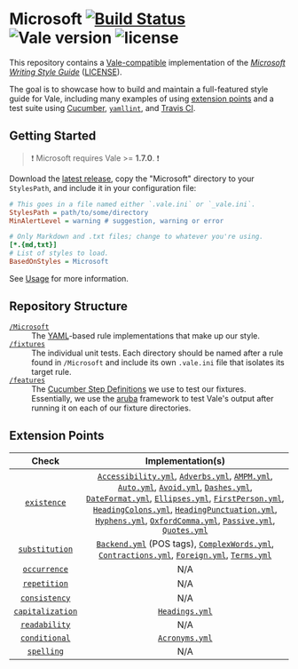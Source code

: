 # Microsoft [![Build Status](https://travis-ci.org/errata-ai/Microsoft.svg?branch=master)](https://travis-ci.org/errata-ai/Microsoft) ![Vale version](https://img.shields.io/badge/vale-%3E%3D%20v1.0.0-blue.svg) ![license](https://img.shields.io/github/license/mashape/apistatus.svg)

This repository contains a [Vale-compatible](https://github.com/errata-ai/vale) implementation of the [*Microsoft Writing Style Guide*](https://docs.microsoft.com/en-us/style-guide/welcome/) ([LICENSE](https://github.com/MicrosoftDocs/microsoft-style-guide/blob/master/LICENSE)).

The goal is to showcase how to build and maintain a full-featured style guide for Vale, including many examples of using [extension points](https://errata-ai.github.io/vale/styles/#extension-points) and a test suite using [Cucumber](https://cucumber.io/), [`yamllint`](https://github.com/adrienverge/yamllint), and [Travis CI](https://travis-ci.org/).

## Getting Started

> :exclamation: Microsoft requires Vale >= **1.7.0**. :exclamation:

Download the [latest release](https://github.com/errata-ai/Microsoft/releases), copy the "Microsoft" directory to your `StylesPath`, and include it in your configuration file:

```ini
# This goes in a file named either `.vale.ini` or `_vale.ini`.
StylesPath = path/to/some/directory
MinAlertLevel = warning # suggestion, warning or error

# Only Markdown and .txt files; change to whatever you're using.
[*.{md,txt}]
# List of styles to load.
BasedOnStyles = Microsoft
```

See [Usage](https://github.com/errata-ai/vale/#usage) for more information.

## Repository Structure

<dl>
  <dt><a href="https://github.com/errata-ai/Microsoft/tree/master/Microsoft"><code>/Microsoft</code></a></dt>
  <dd>The <a href="http://yaml.org/">YAML</a>-based rule implementations that make up our style.</dd>

  <dt><a href="https://github.com/errata-ai/Microsoft/tree/master/fixtures"><code>/fixtures</code></a></dt>
  <dd>The individual unit tests. Each directory should be named after a rule found in <code>/Microsoft</code> and include its own <code>.vale.ini</code> file that isolates its target rule.</dd>

  <dt><a href="https://github.com/errata-ai/Microsoft/tree/master/features"><code>/features</code></a></dt>
  <dd>The <a href="https://docs.cucumber.io/cucumber/step-definitions/">Cucumber Step Definitions</a> we use to test our fixtures. Essentially, we use the <a href="https://github.com/cucumber/aruba">aruba</a> framework to test Vale's output after running it on each of our fixture directories.</dd>
</dl>

## Extension Points

|   Check    |                    Implementation(s)                   |
|:------------:|:---------------------------------------------------:|
| [`existence`](https://errata-ai.github.io/vale/styles/#existence)  | [`Accessibility.yml`](https://github.com/errata-ai/Microsoft/blob/master/Microsoft/Accessibility.yml), [`Adverbs.yml`](https://github.com/errata-ai/Microsoft/blob/master/Microsoft/Adverbs.yml), [`AMPM.yml`](https://github.com/errata-ai/Microsoft/blob/master/Microsoft/AMPM.yml), [`Auto.yml`](https://github.com/errata-ai/Microsoft/blob/master/Microsoft/Auto.yml), [`Avoid.yml`](https://github.com/errata-ai/Microsoft/blob/master/Microsoft/Avoid.yml), [`Dashes.yml`](https://github.com/errata-ai/Microsoft/blob/master/Microsoft/Dashes.yml), [`DateFormat.yml`](https://github.com/errata-ai/Microsoft/blob/master/Microsoft/DateFormat.yml), [`Ellipses.yml`](https://github.com/errata-ai/Microsoft/blob/master/Microsoft/Ellipses.yml), [`FirstPerson.yml`](https://github.com/errata-ai/Microsoft/blob/master/Microsoft/FirstPerson.yml), [`HeadingColons.yml`](https://github.com/errata-ai/Microsoft/blob/master/Microsoft/HeadingColons.yml), [`HeadingPunctuation.yml`](https://github.com/errata-ai/Microsoft/blob/master/Microsoft/HeadingPunctuation.yml), [`Hyphens.yml`](https://github.com/errata-ai/Microsoft/blob/master/Microsoft/Hyphens.yml), [`OxfordComma.yml`](https://github.com/errata-ai/Microsoft/blob/master/Microsoft/OxfordComma.yml), [`Passive.yml`](https://github.com/errata-ai/Microsoft/blob/master/Microsoft/Passive.yml), [`Quotes.yml`](https://github.com/errata-ai/Microsoft/blob/master/Microsoft/Quotes.yml) |
| [`substitution`](https://errata-ai.github.io/vale/styles/#substitution)  | [`Backend.yml`](https://github.com/errata-ai/Microsoft/blob/master/Microsoft/Backend.yml) (POS tags), [`ComplexWords.yml`](https://github.com/errata-ai/Microsoft/blob/master/Microsoft/ComplexWords.yml), [`Contractions.yml`](https://github.com/errata-ai/Microsoft/blob/master/Microsoft/Contractions.yml), [`Foreign.yml`](https://github.com/errata-ai/Microsoft/blob/master/Microsoft/Foreign.yml), [`Terms.yml`](https://github.com/errata-ai/Microsoft/blob/master/Microsoft/Terms.yml) |
| [`occurrence`](https://errata-ai.github.io/vale/styles/#occurrence)  | N/A |
| [`repetition`](https://errata-ai.github.io/vale/styles/#repetition)  | N/A |
| [`consistency`](https://errata-ai.github.io/vale/styles/#consistency)| N/A |
| [`capitalization`](https://errata-ai.github.io/vale/styles/#capitalization)  | [`Headings.yml`](https://github.com/errata-ai/Microsoft/blob/master/Microsoft/Headings.yml) |
| [`readability`](https://errata-ai.github.io/vale/styles/#readability)  | N/A |
| [`conditional`](https://errata-ai.github.io/vale/styles/#conditional)  | [`Acronyms.yml`](https://github.com/errata-ai/Microsoft/blob/master/Microsoft/Acronyms.yml) |
| [`spelling`](https://errata-ai.github.io/vale/styles/#spelling)  | N/A |


